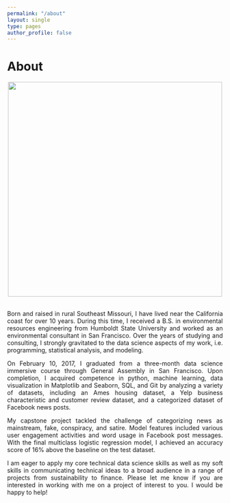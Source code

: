 ```yaml
---
permalink: "/about"
layout: single
type: pages
author_profile: false
---
```


# About
<div style="text-align:center">
<kbd>
<img src ="https://lukearmbruster.github.io/_pages/photo1.png" style="width: 500px">
</kbd>
</div>  

<p style='text-align: justify;'>
<br>
Born and raised in rural Southeast Missouri, I have lived near the California coast for over 10 years. During this time, I received a B.S. in environmental resources engineering from Humboldt State University and worked as an environmental consultant in San Francisco. Over the years of studying and consulting, I strongly gravitated to the data science aspects of my work, i.e. programming, statistical analysis, and modeling.</p>

<p style='text-align: justify;'>On February 10, 2017, I graduated from a three-month data science immersive course through General Assembly in San Francisco. Upon completion, I acquired competence in python, machine learning, data visualization in Matplotlib and Seaborn, SQL, and Git by analyzing a variety of datasets, including an Ames housing dataset, a Yelp business characteristic and customer review dataset, and a categorized dataset of Facebook news posts.</p>

<p style='text-align: justify;'>My capstone project tackled the challenge of categorizing news as mainstream, fake, conspiracy, and satire. Model features included various user engagement activities and word usage in Facebook post messages. With the final multiclass logistic regression model, I achieved an accuracy score of 16% above the baseline on the test dataset.</p>

<p style='text-align: justify;'>I am eager to apply my core technical data science skills as well as my soft skills in communicating technical ideas to a broad audience in a range of projects from sustainability to finance. Please let me know if you are interested in working with me on a project of interest to you. I would be happy to help!</p>
